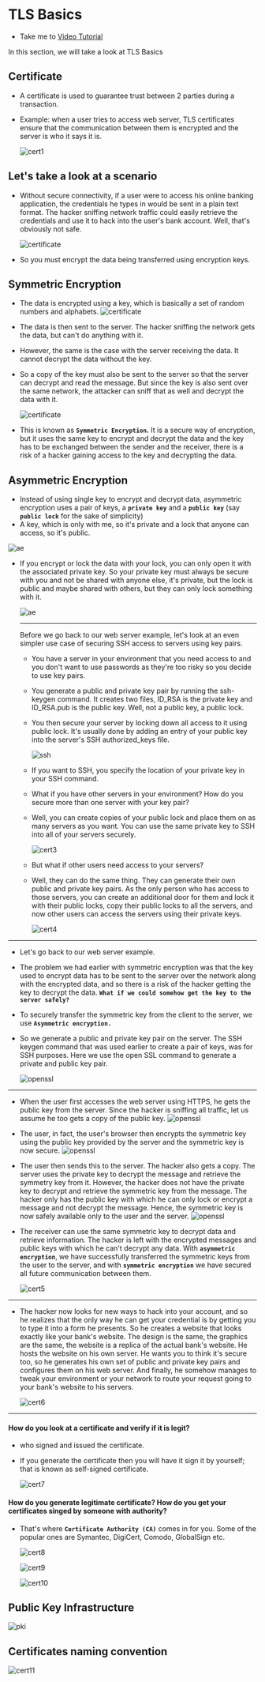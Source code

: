 # TLS Basics

- Take me to [Video Tutorial](https://kodekloud.com/topic/tls-basics/)

In this section, we will take a look at TLS Basics

## Certificate

- A certificate is used to guarantee trust between 2 parties during a transaction.
- Example: when a user tries to access web server, TLS certificates ensure that the communication between them is encrypted and the server is who it says it is.
  
  ![cert1](../../images/cert1.PNG)

## Let's take a look at a scenario

- Without secure connectivity, if a user were to access his online banking application, the credentials he types in would be sent in a plain text format. The hacker sniffing network traffic could easily retrieve the credentials and use it to hack into the user's bank account. Well, that's obviously not safe.
  
  ![certificate](../../images/certificate.PNG)
- So you must encrypt the data being transferred using encryption keys.

## Symmetric Encryption

- The data is encrypted using a key, which is basically a set of random numbers and alphabets.
  ![certificate](../../images/se1.png)
- The data is then sent to the server. The hacker sniffing the network gets the data, but can't do anything with it.
- However, the same is the case with the server receiving the data. It cannot decrypt the data without the key.
- So a copy of the key must also be sent to the server so that the server can decrypt and read the message. But since the key is also sent over the same network, the attacker can sniff that as well and decrypt the data with it.
  
  ![certificate](../../images/se2.png)
- This is known as **`Symmetric Encryption`.** It is a secure way of encryption, but it uses the same key to encrypt and decrypt the data and the key has to be exchanged between the sender and the receiver, there is a risk of a hacker gaining access to the key and decrypting the data.

## Asymmetric Encryption

- Instead of using single key to encrypt and decrypt data, asymmetric encryption uses a pair of keys, a **`private key`** and a **`public key`** (say **`public lock`** for the sake of simplicity)
- A key, which is only with me, so it's private and a lock that anyone can access, so it's public.

![ae](../../images/ae1.png)

- If you encrypt or lock the data with your lock, you can only open it with the associated private key. So your private key must always be secure with you and not be shared with anyone else, it's private, but the lock is public and maybe shared with others, but they can only lock something with it.
  
  ![ae](../../images/ae2.png)
  
  ---
  
  Before we go back to our web server example, let's look at an even simpler use case of securing SSH access to servers using key pairs.
  
  - You have a server in your environment that you need access to and you don't want to use passwords as they're too risky so you decide to use key pairs.
  - You generate a public and private key pair by running the ssh-keygen command. It creates two files, ID_RSA is the private key and ID_RSA.pub is the public key. Well, not a public key, a public lock.
  - You then secure your server by locking down all access to it using public lock. It's usually done by adding an entry of your public key into the server's SSH authorized_keys file.
    
    ![ssh](../../images/ssh1.png)
  - If you want to SSH, you specify the location of your private key in your SSH command.
  - What if you have other servers in your environment? How do you secure more than one server with your key pair?
  - Well, you can create copies of your public lock and place them on as many servers as you want. You can use the same private key to SSH into all of your servers securely.
    
    ![cert3](../../images/cert3.PNG)
  - But what if other users need access to your servers?
  - Well, they can do the same thing. They can generate their own public and private key pairs. As the only person who has access to those servers, you can create an additional door for them and lock it with their public locks, copy their public locks to all the servers, and now other users can access the servers using their private keys.
    
    ![cert4](../../images/cert4.PNG)

---

- Let's go back to our web server example.
- The problem we had earlier with symmetric encryption was that the key used to encrypt data has to be sent to the server over the network along with the encrypted data, and so there is a risk of the hacker getting the key to decrypt the data.
  **`What if we could somehow get the key to the server safely?`**
- To securely transfer the symmetric key from the client to the server, we use **`Asymmetric encryption.`**
- So we generate a public and private key pair on the server. The SSH keygen command that was used earlier to create a pair of keys, was for SSH purposes. Here we use the open SSL command to generate a private and public key pair.
  
  ![openssl](../../images/openssl.png)

---

- When the user first accesses the web server using HTTPS, he gets the public key from the server. Since the hacker is sniffing all traffic, let us assume he too gets a copy of the public key.
  ![openssl](../../images/ssl.png)
- The user, in fact, the user's browser then encrypts the symmetric key using the public key provided by the server and the symmetric key is now secure.
  ![openssl](../../images/ssl1.png)
- The user then sends this to the server. The hacker also gets a copy. The server uses the private key to decrypt the message and retrieve the symmetry key from it. However, the hacker does not have the private key to decrypt and retrieve the symmetric key from the message. The hacker only has the public key with which he can only lock or encrypt a message and not decrypt the message. Hence, the symmetric key is now safely available only to the user and the server.
  ![openssl](../../images/ssl2.png)
- The receiver can use the same symmetric key to decrypt data and retrieve information. The hacker is left with the encrypted messages and public keys with which he can't decrypt any data. With **`asymmetric encryption`**, we have successfully transferred the symmetric keys from the user to the server, and with **`symmetric encryption`** we have secured all future communication between them.
  
  ![cert5](../../images/cert5.PNG)

---

- The hacker now looks for new ways to hack into your account, and so he realizes that the only way he can get your credential is by getting you to type it into a form he presents. So he creates a website that looks exactly like your bank's website. The design is the same, the graphics are the same, the website is a replica of the actual bank's website. He hosts the website on his own server. He wants you to think it's secure too, so he generates his own set of public and private key pairs and configures them on his web server. And finally, he somehow manages to tweak your environment or your network to route your request going to your bank's website to his servers.

  ![cert6](../../images/cert6.PNG)

---

#### How do you look at a certificate and verify if it is legit?

- who signed and issued the certificate.
- If you generate the certificate then you will have it sign it by yourself; that is known as self-signed certificate.
  
  ![cert7](../../images/cert7.PNG)

#### How do you generate legitimate certificate? How do you get your certificates singed by someone with authority?

- That's where **`Certificate Authority (CA)`** comes in for you. Some of the popular ones are Symantec, DigiCert, Comodo, GlobalSign etc.
  
  ![cert8](../../images/cert8.PNG)
  
  ![cert9](../../images/cert9.PNG)
  
  ![cert10](../../images/cert10.PNG)

## Public Key Infrastructure

![pki](../../images/pki.PNG)

## Certificates naming convention

![cert11](../../images/cert11.PNG)

